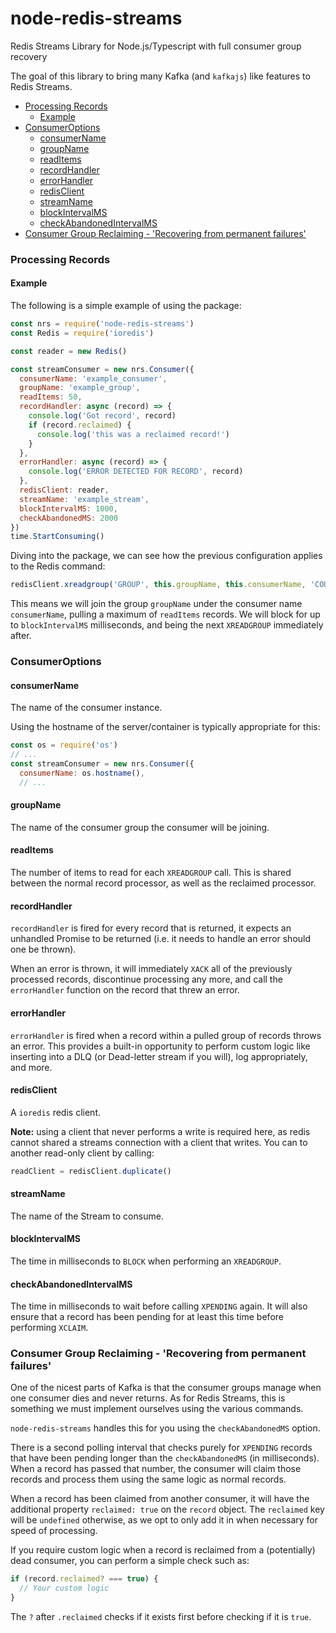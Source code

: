 # node-redis-streams <!-- omit in toc -->

Redis Streams Library for Node.js/Typescript with full consumer group recovery

The goal of this library to bring many Kafka (and `kafkajs`) like features to Redis Streams.

- [Processing Records](#processing-records)
  - [Example](#example)
- [ConsumerOptions](#consumeroptions)
  - [consumerName](#consumername)
  - [groupName](#groupname)
  - [readItems](#readitems)
  - [recordHandler](#recordhandler)
  - [errorHandler](#errorhandler)
  - [redisClient](#redisclient)
  - [streamName](#streamname)
  - [blockIntervalMS](#blockintervalms)
  - [checkAbandonedIntervalMS](#checkabandonedintervalms)
- [Consumer Group Reclaiming - 'Recovering from permanent failures'](#consumer-group-reclaiming---recovering-from-permanent-failures)

### Processing Records

#### Example

The following is a simple example of using the package:

```js
const nrs = require('node-redis-streams')
const Redis = require('ioredis')

const reader = new Redis()

const streamConsumer = new nrs.Consumer({
  consumerName: 'example_consumer',
  groupName: 'example_group',
  readItems: 50,
  recordHandler: async (record) => {
    console.log('Got record', record)
    if (record.reclaimed) {
      console.log('this was a reclaimed record!')
    }
  },
  errorHandler: async (record) => {
    console.log('ERROR DETECTED FOR RECORD', record)
  },
  redisClient: reader,
  streamName: 'example_stream',
  blockIntervalMS: 1000,
  checkAbandonedMS: 2000
})
time.StartConsuming()
```

Diving into the package, we can see how the previous configuration applies to the Redis command:

```js
redisClient.xreadgroup('GROUP', this.groupName, this.consumerName, 'COUNT', this.readItems, 'BLOCK', this.blockIntervalMS, 'STREAMS', this.streamName, '>')
```

This means we will join the group `groupName` under the consumer name `consumerName`, pulling a maximum of `readItems` records. We will block for up to `blockIntervalMS` milliseconds, and being the next `XREADGROUP` immediately after.

### ConsumerOptions

#### consumerName

The name of the consumer instance.

Using the hostname of the server/container is typically appropriate for this:

```js
const os = require('os')
// ...
const streamConsumer = new nrs.Consumer({
  consumerName: os.hostname(),
  // ...
```

#### groupName

The name of the consumer group the consumer will be joining.

#### readItems

The number of items to read for each `XREADGROUP` call. This is shared between the normal record processor, as well as the reclaimed processor.

#### recordHandler

`recordHandler` is fired for every record that is returned, it expects an unhandled Promise to be returned (i.e. it needs to handle an error should one be thrown).

When an error is thrown, it will immediately `XACK` all of the previously processed records, discontinue processing any more, and call the `errorHandler` function on the record that threw an error.

#### errorHandler

`errorHandler` is fired when a record within a pulled group of records throws an error. This provides a built-in opportunity to perform custom logic like inserting into a DLQ (or Dead-letter stream if you will), log appropriately, and more.

#### redisClient

A `ioredis` redis client.

**Note:** using a client that never performs a write is required here, as redis cannot shared a streams connection with a client that writes. You can to another read-only client by calling:
```js
readClient = redisClient.duplicate()
```

#### streamName

The name of the Stream to consume.

#### blockIntervalMS

The time in milliseconds to `BLOCK` when performing an `XREADGROUP`.

#### checkAbandonedIntervalMS

The time in milliseconds to wait before calling `XPENDING` again. It will also ensure that a record has been pending for at least this time before performing `XCLAIM`.

### Consumer Group Reclaiming - 'Recovering from permanent failures'

One of the nicest parts of Kafka is that the consumer groups manage when one consumer dies and never returns. As for Redis Streams, this is something we must implement ourselves using the various commands.

`node-redis-streams` handles this for you using the `checkAbandonedMS` option.

There is a second polling interval that checks purely for `XPENDING` records that have been pending longer than the `checkAbandonedMS` (in milliseconds). When a record has passed that number, the consumer will claim those records and process them using the same logic as normal records.

When a record has been claimed from another consumer, it will have the additional property `reclaimed: true` on the `record` object. The `reclaimed` key will be `undefined` otherwise, as we opt to only add it in when necessary for speed of processing.

If you require custom logic when a record is reclaimed from a (potentially) dead consumer, you can perform a simple check such as:

```js
if (record.reclaimed? === true) {
  // Your custom logic
}
```

The `?` after `.reclaimed` checks if it exists first before checking if it is `true`.
